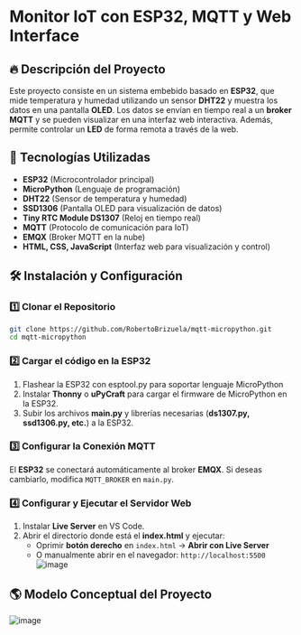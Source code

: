 #  Monitor IoT con ESP32, MQTT y Web Interface

## 🔥 Descripción del Proyecto
Este proyecto consiste en un sistema embebido basado en **ESP32**, que mide temperatura y humedad utilizando un sensor **DHT22** y muestra los datos en una pantalla **OLED**. Los datos se envían en tiempo real a un **broker MQTT** y se pueden visualizar en una interfaz web interactiva. Además, permite controlar un **LED** de forma remota a través de la web.

## 🚀 Tecnologías Utilizadas
- **ESP32** (Microcontrolador principal)
- **MicroPython** (Lenguaje de programación)
- **DHT22** (Sensor de temperatura y humedad)
- **SSD1306** (Pantalla OLED para visualización de datos)
- **Tiny RTC Module DS1307** (Reloj en tiempo real)
- **MQTT** (Protocolo de comunicación para IoT)
- **EMQX** (Broker MQTT en la nube)
- **HTML, CSS, JavaScript** (Interfaz web para visualización y control)

## 🛠 Instalación y Configuración
### 1️⃣ Clonar el Repositorio
```sh
git clone https://github.com/RobertoBrizuela/mqtt-micropython.git
cd mqtt-micropython
```

### 2️⃣ Cargar el código en la ESP32
1. Flashear la ESP32 con esptool.py para soportar lenguaje MicroPython
2. Instalar **Thonny** o **uPyCraft** para cargar el firmware de MicroPython en la ESP32.
3. Subir los archivos **main.py** y librerías necesarias (**ds1307.py, ssd1306.py, etc.**) a la ESP32.

### 3️⃣ Configurar la Conexión MQTT
El **ESP32** se conectará automáticamente al broker **EMQX**. Si deseas cambiarlo, modifica `MQTT_BROKER` en `main.py`.

### 4️⃣ Configurar y Ejecutar el Servidor Web
1. Instalar **Live Server** en VS Code.
2. Abrir el directorio donde está el **index.html** y ejecutar:
   - Oprimir **botón derecho** en `index.html` → **Abrir con Live Server**
   - O manualmente abrir en el navegador: `http://localhost:5500`
![image](https://github.com/user-attachments/assets/ddbc9376-76c7-459b-ba99-4607508c1efb)

## 🌎 Modelo Conceptual del Proyecto
![image](https://github.com/user-attachments/assets/20d40b35-5322-4744-b982-8dbd4304f951)
